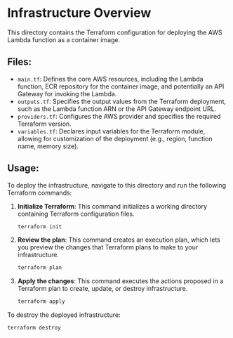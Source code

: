 # Infrastructure Overview

This directory contains the Terraform configuration for deploying the AWS Lambda function as a container image.

## Files:

- `main.tf`: Defines the core AWS resources, including the Lambda function, ECR repository for the container image, and potentially an API Gateway for invoking the Lambda.
- `outputs.tf`: Specifies the output values from the Terraform deployment, such as the Lambda function ARN or the API Gateway endpoint URL.
- `providers.tf`: Configures the AWS provider and specifies the required Terraform version.
- `variables.tf`: Declares input variables for the Terraform module, allowing for customization of the deployment (e.g., region, function name, memory size).

## Usage:

To deploy the infrastructure, navigate to this directory and run the following Terraform commands:

1.  **Initialize Terraform**: This command initializes a working directory containing Terraform configuration files.
    ```bash
    terraform init
    ```

2.  **Review the plan**: This command creates an execution plan, which lets you preview the changes that Terraform plans to make to your infrastructure.
    ```bash
    terraform plan
    ```

3.  **Apply the changes**: This command executes the actions proposed in a Terraform plan to create, update, or destroy infrastructure.
    ```bash
    terraform apply
    ```

To destroy the deployed infrastructure:

```bash
terraform destroy
```
